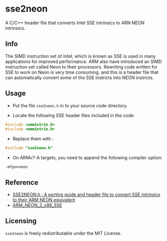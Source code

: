 # sse2neon

A C/C++ header file that converts Intel SSE intrinsics to ARN NEON intrinsics.

## Info
The SIMD instruction set of Intel, which is known as SSE is used in many
applications for improved performance.  ARM also have introduced an SIMD
instruction set called Neon to their processors.
Rewriting code written for SSE to work on Neon is very time consuming. and
this is a header file that can automatically convert some of the SSE
instricts into NEON instricts.

## Usage

- Put the file `sse2neon.h` in to your source code directory.

- Locate the following SSE header files included in the code: 
```C
#include <xmmintrin.h>
#include <emmintrin.h>
```

- Replace them with : 
```C
#include "sse2neon.h"
```

- On ARMv7-A targets, you need to append the following compiler option:
```shell
-mfpu=neon
```

## Reference
* [SSE2NEON.h : A porting guide and header file to convert SSE intrinsics to their ARM NEON equivalent](https://codesuppository.blogspot.tw/2015/02/sse2neonh-porting-guide-and-header-file.html)
* [ARM_NEON_2_x86_SSE](https://github.com/intel/ARM_NEON_2_x86_SSE)

## Licensing

`sse2neon` is freely redistributable under the MIT License.
